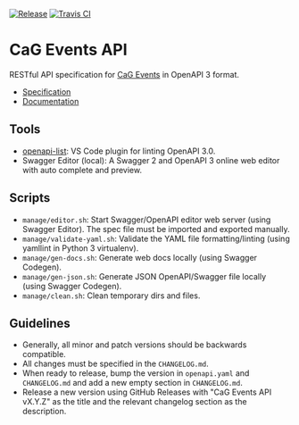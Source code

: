 [![Release](https://img.shields.io/github/release/CasualGaming/cag-events-api.svg)](https://github.com/CasualGaming/cag-events-api/releases)
[![Travis CI](https://travis-ci.com/CasualGaming/cag-events-api.svg?branch=master)](https://travis-ci.com/CasualGaming/cag-events-api)

# CaG Events API
RESTful API specification for [CaG Events](https://github.com/CasualGaming/cag-events) in OpenAPI 3 format.

- [Specification](https://raw.githubusercontent.com/CasualGaming/cag-events-api/master/openapi.yaml)
- [Documentation](https://casualgaming.github.io/cag-events-api/)

## Tools

- [openapi-list](https://marketplace.visualstudio.com/items?itemName=mermade.openapi-lint): VS Code plugin for linting OpenAPI 3.0.
- Swagger Editor (local): A Swagger 2 and OpenAPI 3 online web editor with auto complete and preview.

## Scripts

- `manage/editor.sh`: Start Swagger/OpenAPI editor web server (using Swagger Editor). The spec file must be imported and exported manually.
- `manage/validate-yaml.sh`: Validate the YAML file formatting/linting (using yamllint in Python 3 virtualenv).
- `manage/gen-docs.sh`: Generate web docs locally (using Swagger Codegen).
- `manage/gen-json.sh`: Generate JSON OpenAPI/Swagger file locally (using Swagger Codegen).
- `manage/clean.sh`: Clean temporary dirs and files.

## Guidelines

- Generally, all minor and patch versions should be backwards compatible.
- All changes must be specified in the `CHANGELOG.md`.
- When ready to release, bump the version in `openapi.yaml` and `CHANGELOG.md` and add a new empty section in `CHANGELOG.md`.
- Release a new version using GitHub Releases with "CaG Events API vX.Y.Z" as the title and the relevant changelog section as the description.
